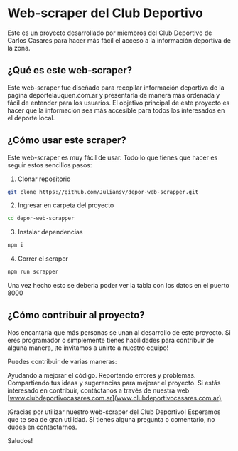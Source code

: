 # Web-scraper del Club Deportivo
Este es un proyecto desarrollado por miembros del Club Deportivo de Carlos Casares para hacer más fácil el acceso a la información deportiva de la zona.

## ¿Qué es este web-scraper?
Este web-scraper fue diseñado para recopilar información deportiva de la página deportelauquen.com.ar y presentarla de manera más ordenada y fácil de entender para los usuarios. El objetivo principal de este proyecto es hacer que la información sea más accesible para todos los interesados en el deporte local.

## ¿Cómo usar este scraper?
Este web-scraper es muy fácil de usar. Todo lo que tienes que hacer es seguir estos sencillos pasos:

1) Clonar repositorio

```bash
git clone https://github.com/Juliansv/depor-web-scrapper.git
```
2) Ingresar en carpeta del proyecto

```bash
cd depor-web-scrapper
```

3) Instalar dependencias

```bash
npm i 
```

4) Correr el scraper

```bash
npm run scrapper 
```

Una vez hecho esto se deberia poder ver la tabla con los datos en el puerto [8000](localhost:8000)


## ¿Cómo contribuir al proyecto?
Nos encantaría que más personas se unan al desarrollo de este proyecto. Si eres programador o simplemente tienes habilidades para contribuir de alguna manera, ¡te invitamos a unirte a nuestro equipo!

Puedes contribuir de varias maneras:

Ayudando a mejorar el código.
Reportando errores y problemas.
Compartiendo tus ideas y sugerencias para mejorar el proyecto.
Si estás interesado en contribuir, contáctanos a través de nuestra web [www.clubdeportivocasares.com.ar](www.clubdeportivocasares.com.ar)

¡Gracias por utilizar nuestro web-scraper del Club Deportivo! Esperamos que te sea de gran utilidad. Si tienes alguna pregunta o comentario, no dudes en contactarnos.

Saludos!
